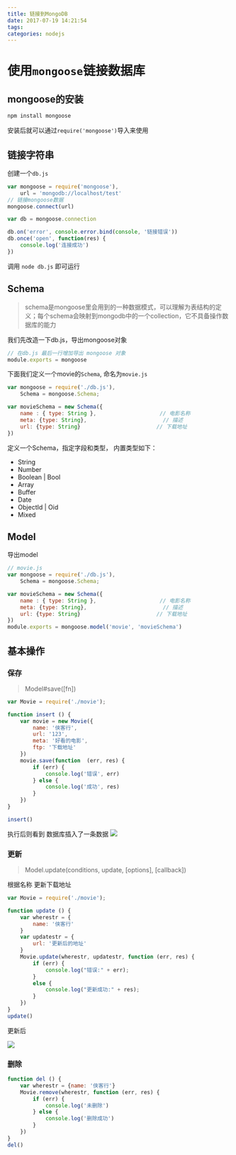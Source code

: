 ```yaml
---
title: 链接到MongoDB
date: 2017-07-19 14:21:54
tags:
categories: nodejs
---
```


# 使用`mongoose`链接数据库

## mongoose的安装
```bash
npm install mongoose
```
安装后就可以通过`require('mongoose')`导入来使用

## 链接字符串

创建一个`db.js`

```javascript
var mongoose = require('mongoose'),
    url = 'mongodb://localhost/test'
// 链接mongoose数据
mongoose.connect(url)

var db = mongoose.connection

db.on('error', console.error.bind(console, '链接错误'))
db.once('open', function(res) {
    console.log('连接成功')
})
```

调用 `node db.js` 即可运行

## Schema

> schema是mongoose里会用到的一种数据模式，可以理解为表结构的定义；每个schema会映射到mongodb中的一个collection，它不具备操作数据库的能力

我们先改造一下db.js，导出mongoose对象

```javascript
// 在db.js 最后一行增加导出 mongoose 对象
module.exports = mongoose
```

下面我们定义一个movie的`Schema`, 命名为`movie.js`

```javascript
var mongoose = require('./db.js'),
    Schema = mongoose.Schema;

var movieSchema = new Schema({          
    name : { type: String },                    // 电影名称
    meta: {type: String},                        // 描述
    url: {type: String}                        // 下载地址
})
```
定义一个Schema，指定字段和类型， 内置类型如下：
- String
- Number
- Boolean | Bool
- Array
- Buffer
- Date
- ObjectId | Oid
- Mixed

## Model

导出model

```javascript
// movie.js
var mongoose = require('./db.js'),
    Schema = mongoose.Schema;

var movieSchema = new Schema({          
    name : { type: String },                    // 电影名称
    meta: {type: String},                        // 描述
    url: {type: String}                        // 下载地址
})
module.exports = mongoose.model('movie', 'movieSchema')
```

## 基本操作

### 保存

> Model#save([fn])

```javascript
var Movie = require('./movie');

function insert () {
    var movie = new Movie({
        name: '侠客行',
        url: '123',
        meta: '好看的电影',
        ftp: '下载地址'
    })
    movie.save(function  (err, res) {
        if (err) {
            console.log('错误', err)
        } else {
            console.log('成功', res)
        }
    })
}

insert()
```

执行后则看到 数据库插入了一条数据
![](/Blog/images/db_save.png)

### 更新

> Model.update(conditions, update, [options], [callback])

根据名称 更新下载地址

```javascript
var Movie = require('./movie');

function update () {
    var wherestr = {
        name: '侠客行'
    }
    var updatestr = {
        url: '更新后的地址'
    }
    Movie.update(wherestr, updatestr, function (err, res) {
        if (err) {
            console.log("错误:" + err);
        }
        else {
            console.log("更新成功:" + res);
        }
    })
}
update()
```
更新后

![](/Blog/images/db_update.png)

### 删除

````javascript
function del () {
    var wherestr = {name: '侠客行'}
    Movie.remove(wherestr, function (err, res) {
        if (err) {
            console.log('未删除')
        } else {
            console.log('删除成功')
        }
    })
}
del()
````